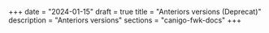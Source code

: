 +++
date        = "2024-01-15"
draft        = true
title       = "Anteriors versions (Deprecat)"
description = "Anteriors versions"
sections    = "canigo-fwk-docs"
+++